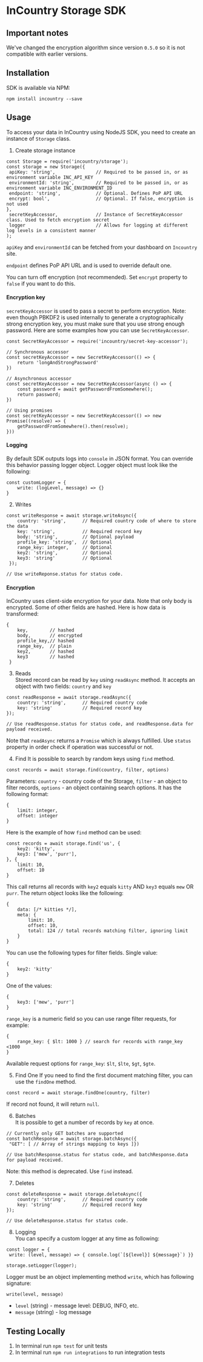 
InCountry Storage SDK  
============  
  
Important notes
---------------  
We've changed the encryption algorithm since version `0.5.0` so it is not compatible with earlier versions.  
  
Installation  
-----  
SDK is available via NPM:
```
npm install incountry --save
```

Usage  
-----  
To access your data in InCountry using NodeJS SDK, you need to create an instance of `Storage` class.
1. Create storage instance  

```  
const Storage = require('incountry/storage');
const storage = new Storage({  
 apiKey: 'string',               // Required to be passed in, or as environment variable INC_API_KEY 
 environmentId: 'string',        // Required to be passed in, or as environment variable INC_ENVIRONMENT_ID 
 endpoint: 'string',             // Optional. Defines PoP API URL
 encrypt: bool',                 // Optional. If false, encryption is not used
},  
 secretKeyAccessor,              // Instance of SecretKeyAccessor class. Used to fetch encryption secret 
 logger                          // Allows for logging at different log levels in a consistent manner
);
```  
`apiKey` and `environmentId` can be fetched from your dashboard on `Incountry` site.

`endpoint` defines PoP API URL and is used to override default one.

You can turn off encryption (not recommended). Set `encrypt` property to `false` if you want to do this.

#### Encryption key

`secretKeyAccessor` is used to pass a secret to perform encryption. 
Note: even though PBKDF2 is used internally to generate a cryptographically strong encryption key, you must make sure that you use strong enough password.
Here are some examples how you can use `SecretKeyAccessor`.
```
const SecretKeyAccessor = require('incountry/secret-key-accessor');

// Synchronous accessor
const secretKeyAccessor = new SecretKeyAccessor(() => {
	return 'longAndStrongPassword'
})

// Asynchronous accessor
const secretKeyAccessor = new SecretKeyAccessor(async () => {
	const password = await getPasswordFromSomewhere();
	return password;
})

// Using promises
const secretKeyAccessor = new SecretKeyAccessor(() => new Promise((resolve) => {
	getPasswordFromSomewhere().then(resolve);
}))
```
#### Logging
By default SDK outputs logs into `console` in JSON format. You can override this behavior passing logger object. Logger object must look like the following:
```
const customLogger = {
	write: (logLevel, message) => {}
}
```

2. Writes  
```  
const writeResponse = await storage.writeAsync({  
	country: 'string',      // Required country code of where to store the data 
	key: 'string',          // Required record key 
	body: 'string',         // Optional payload 
	profile_key: 'string',  // Optional 
	range_key: integer,     // Optional 
	key2: 'string',         // Optional 
	key3: 'string'          // Optional
 });  
  
// Use writeReponse.status for status code.  
```  
#### Encryption
InCountry uses client-side encryption for your data. Note that only body is encrypted. Some of other fields are hashed.
Here is how data is transformed:
```
{  
	key, 		// hashed
	body, 		// encrypted
	profile_key,// hashed 
	range_key, 	// plain
	key2, 		// hashed
	key3 		// hashed
 }
```
3. Reads  
Stored record can be read by `key` using `readAsync` method. It accepts an object with two fields: `country` and `key`
```  
const readResponse = await storage.readAsync({  
	country: 'string',      // Required country code 
	key: 'string'           // Required record key
});  
  
// Use readResponse.status for status code, and readResponse.data for payload received.  
```  
Note that `readAsync` returns a `Promise` which is always fulfilled. Use `status` property in order check if operation was successful or not.

4. Find
It is possible to search by random keys using `find` method. 
```
const records = await storage.find(country, filter, options)
```
Parameters:
`country` - country code of the Storage,
`filter` - an object to filter records,
`options` - an object containing search options. It has the following format:
```
{
	limit: integer,
	offset: integer
}
```

Here is the example of how `find` method can be used:
```
const records = await storage.find('us', {
	key2: 'kitty',
	key3: ['mew', 'purr'],
}, {
	limit: 10,
	offset: 10
}
```
This call returns all records with `key2` equals `kitty` AND `key3` equals `mew` OR `purr`.
The return object looks like the following: 
```
{
	data: [/* kitties */],
	meta: {
		limit: 10,
		offset: 10,
		total: 124 // total records matching filter, ignoring limit
	}
}
```
You can use the following types for filter fields.
Single value:
```
{
	key2: 'kitty'
}
```
One of the values:
```
{
	key3: ['mew', 'purr']
}
```
`range_key` is a numeric field so you can use range filter requests, for example:
```
{
	range_key: { $lt: 1000 } // search for records with range_key <1000
}
```
Available request options for `range_key`: `$lt`, `$lte`, `$gt`, `$gte`.

5. Find One
If you need to find the first document matching filter, you can use the `findOne` method.
```
const record = await storage.findOne(country, filter)
```
If record not found, it will return `null`.

6. Batches  
It is possible to get a number of records by `key` at once. 
```  
// Currently only GET batches are supported  
const batchResponse = await storage.batchAsync({  
 "GET": [ // Array of strings mapping to keys ]})  
  
// Use batchResponse.status for status code, and batchResponse.data for payload received.  
```  
Note: this method is deprecated. Use `find` instead.

7. Deletes  
```  
const deleteResponse = await storage.deleteAsync({  
	country: 'string',      // Required country code 
	key: 'string'           // Required record key
});  
  
// Use deleteResponse.status for status code.  
```  
8. Logging  
You can specify a custom logger at any time as following:  
```  
const logger = {  
 write: (level, message) => { console.log(`[${level}] ${message}`) }}  
  
storage.setLogger(logger);  
```  
Logger must be an object implementing method `write`, which has following signature:  
```  
write(level, message)  
```  
* `level` (string) - message level: DEBUG, INFO, etc.  
* `message` (string) - log message  
  
Testing Locally  
-----  
  
1. In terminal run `npm test` for unit tests  
2. In terminal run `npm run integrations` to run integration tests
